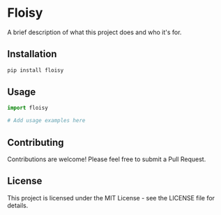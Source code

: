 # Floisy

A brief description of what this project does and who it's for.

## Installation

```bash
pip install floisy
```

## Usage

```python
import floisy

# Add usage examples here
```

## Contributing

Contributions are welcome! Please feel free to submit a Pull Request.

## License

This project is licensed under the MIT License - see the LICENSE file for details.
